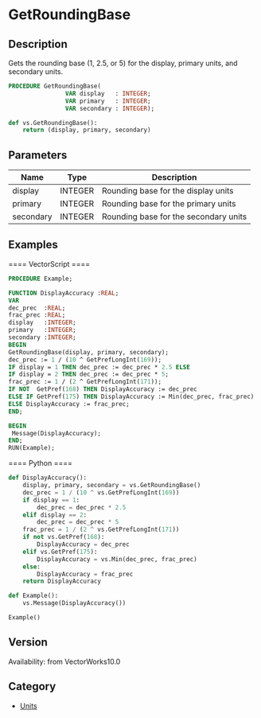# GetRoundingBase

## Description
Gets the rounding base (1, 2.5, or 5) for the display, primary units, and secondary units.

```pascal
PROCEDURE GetRoundingBase(
				VAR display   : INTEGER;
				VAR primary   : INTEGER;
				VAR secondary : INTEGER);
```

```python
def vs.GetRoundingBase():
    return (display, primary, secondary)
```

## Parameters
|Name|Type|Description|
|---|---|---|
|display|INTEGER|Rounding base for the display units|
|primary|INTEGER|Rounding base for the primary units|
|secondary|INTEGER|Rounding base for the secondary units|

## Examples
==== VectorScript ====
```pascal
PROCEDURE Example;

FUNCTION DisplayAccuracy :REAL;
VAR
dec_prec  :REAL;
frac_prec :REAL;
display   :INTEGER; 
primary   :INTEGER; 
secondary :INTEGER;
BEGIN
GetRoundingBase(display, primary, secondary);
dec_prec := 1 / (10 ^ GetPrefLongInt(169));
IF display = 1 THEN dec_prec := dec_prec * 2.5 ELSE
IF display = 2 THEN dec_prec := dec_prec * 5;
frac_prec := 1 / (2 ^ GetPrefLongInt(171));
IF NOT  GetPref(168) THEN DisplayAccuracy := dec_prec
ELSE IF GetPref(175) THEN DisplayAccuracy := Min(dec_prec, frac_prec)
ELSE DisplayAccuracy := frac_prec;
END;

BEGIN
 Message(DisplayAccuracy);
END;
RUN(Example);
```
==== Python ====
```python
def DisplayAccuracy():
	display, primary, secondary = vs.GetRoundingBase()
	dec_prec = 1 / (10 ^ vs.GetPrefLongInt(169))
	if display == 1:
		dec_prec = dec_prec * 2.5
	elif display == 2:
		dec_prec = dec_prec * 5
	frac_prec = 1 / (2 ^ vs.GetPrefLongInt(171))
	if not vs.GetPref(168):
		DisplayAccuracy = dec_prec
	elif vs.GetPref(175):
		DisplayAccuracy = vs.Min(dec_prec, frac_prec)
	else:
		DisplayAccuracy = frac_prec
	return DisplayAccuracy

def Example():
	vs.Message(DisplayAccuracy())

Example()
```

## Version
Availability: from VectorWorks10.0

## Category
* [Units](../Categories/Units.md)

